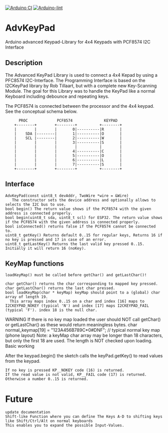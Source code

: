 [![Arduino CI](https://github.com/WK-Software56/AdvKeyPad/workflows/Arduino_CI/badge.svg)](https://github.com/marketplace/actions/arduino_ci)
[![Arduino-lint](https://github.com/WK-Software56/AdvKeyPad/actions/workflows/arduino-lint.yml/badge.svg)](https://github.com/RobTillaart/I2CKeyPad/actions/workflows/arduino-lint.yml)
# AdvKeyPad
Arduino advanced Keypad-Library for 4x4 Keypads with PCF8574 I2C Interface
## Description
The Advanced KeyPad Library is used to connect a 4x4 Kepad by using a PFC8574 I2C-Interface.
The Programming Interface is based on the I2CKeyPad library by Rob Tillaart, but with a complete
new Key-Scanning Module.
The goal for this Library was to handle the KeyPad like a normal Keyboard including debounce and repeating keys.

The PCF8574 is connected between the processor and the 4x4 keypad. See the conceptual schema below. 

          PROC             PCF8574              KEYPAD
        +--------+        +--------+          +--------+
        |        |        |       0|----------|R       |
        |    SDA |--------|       1|----------|O       |
        |    SCL |--------|       2|----------|W       |
        |        |        |       3|----------|S       |
        |        |        |        |          |        |
        |        |        |       4|----------|C       |
        |        |        |       5|----------|O       |
        |        |        |       6|----------|L       |
        |        |        |       7|----------|S       |
        +--------+        +--------+          +--------+ 

## Interface

    AdvKeyPad(const uint8_t devAddr, TwoWire *wire = &Wire) 
       The constructor sets the device address and optionally allows to selects the I2C bus to use.
    bool begin() The return value shows if the PCF8574 with the given address is connected properly.
    bool begin(uint8_t sda, uint8_t scl) for ESP32. The return value shows if the PCF8574 with the given address is connected properly.
    bool isConnected() returns false if the PCF8574 cannot be connected to.
    uint8_t getKey() Returns default 0..15 for regular keys, Returns 16 if no key is pressed and 17 in case of an error.
    uint8_t getLastKey() Returns the last valid key pressed 0..15. Initially it will return 16 (noKey).
    
## KeyMap functions

    loadKeyMap() must be called before getChar() and getLastChar()!

    char getChar() returns the char corresponding to mapped key pressed.
    char getLastChar() returns the last char pressed.
    bool loadKeyMap(char * keyMap) keyMap should point to a (global) char array of length 19. 
      This array maps index 0..15 on a char and index [16] maps to I2CKEYPAD_NOKEY (typical 'N') and index [17] maps I2CKEYPAD_FAIL (typical 'F'). index 18 is the null char.

WARNING If there is no key map loaded the user should NOT call getChar() or getLastChar() as these would return meaningless bytes.
char normal_keymap[19]  = "123A456B789C*0#DNF";   // typical normal key map (phone layout)
Note: a keyMap char array may be longer than 18 characters, but only the first 18 are used. The length is NOT checked upon loading.
Basic working

After the keypad.begin() the sketch calls the keyPad.getKey() to read values from the keypad.

    If no key is pressed KP__NOKEY code (16) is returned.
    If the read value is not valid, KP__FAIL code (17) is returned.
    Otherwise a number 0..15 is returned.

# Future

    update documentation
    Shift-like Function where you can define The Keys A-D to shifting keys like Shift/Ctrl/Alt on normal keyboards
    This enables you to expand the possible Input-Values.
